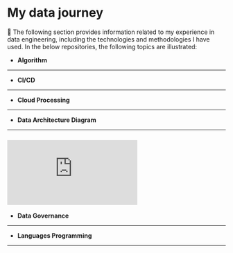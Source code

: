 # My data journey
💫 The following section provides information related to my experience in data engineering, including the technologies and methodologies I have used. In the below repositories, the following topics are illustrated:

* **Algorithm**
---

   
* **CI/CD**
---

   
* **Cloud Processing**
---


* **Data Architecture Diagram**
---
### ![RDBMS Relational Database.](https://github.com/nicolascorchuelo/portfolio/blob/main/data_architecture_diagram/README.md)

  
* **Data Governance**
---

  
* **Languages Programming**
---
